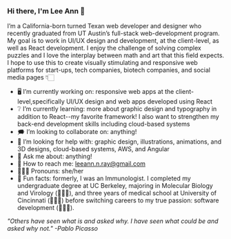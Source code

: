 ### Hi there, I'm Lee Ann  👀

<!--
**leeannray/leeannray** is a ✨ _special_ ✨ repository because its `README.md` (this file) appears on your GitHub profile.

Here are some ideas to get you started: -->

I’m a California-born turned Texan web developer and designer who recently graduated from UT Austin’s full-stack web-development program. My goal is to work in UI/UX design and development, at the client-level, as well as React development. I enjoy the challenge of solving complex puzzles and I love the interplay between math and art that this field expects. I hope to use this to create visually stimulating and responsive web platforms for start-ups, tech companies, biotech companies, and social media pages 👇🏻

- 🖥  I’m currently working on: responsive web apps at the client-level,specifically UI/UX design and web apps developed using React
- ❔ I’m currently learning: more about graphic design and typography in addition to React--my favorite framework! I also want to strengthen my back-end development skills including cloud-based systems
- 🗯 I’m looking to collaborate on: anything!
- 💭 I’m looking for help with: graphic design, illustrations, animations, and 3D designs, cloud-based systems, AWS, and Angular
- 💬 Ask me about: anything!
- 📧 How to reach me: leeann.n.ray@gmail.com
- 👩🏻‍🦳 Pronouns: she/her
- 🧠 Fun facts: formerly, I was an Immunologist. I completed my undergraduate degree at UC Berkeley, majoring in Molecular Biology and Virology (👩🏼‍🔬), and three years of medical school at University of Cincinnati (👩🏼‍⚕️) before switching careers to my true passion: software development (👩🏼‍💻). 

*"Others have seen what is and asked why. I have seen what could be and asked why not." -Pablo Picasso*

